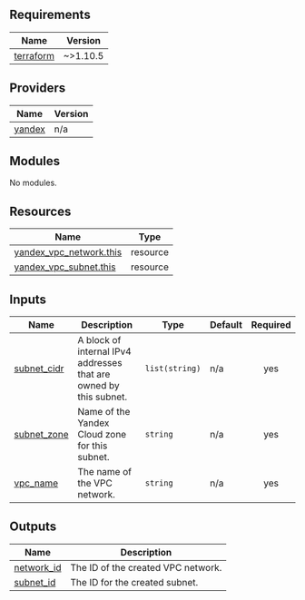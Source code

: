 ## Requirements

| Name | Version |
|------|---------|
| <a name="requirement_terraform"></a> [terraform](#requirement\_terraform) | ~>1.10.5 |

## Providers

| Name | Version |
|------|---------|
| <a name="provider_yandex"></a> [yandex](#provider\_yandex) | n/a |

## Modules

No modules.

## Resources

| Name | Type |
|------|------|
| [yandex_vpc_network.this](https://registry.terraform.io/providers/yandex-cloud/yandex/latest/docs/resources/vpc_network) | resource |
| [yandex_vpc_subnet.this](https://registry.terraform.io/providers/yandex-cloud/yandex/latest/docs/resources/vpc_subnet) | resource |

## Inputs

| Name | Description | Type | Default | Required |
|------|-------------|------|---------|:--------:|
| <a name="input_subnet_cidr"></a> [subnet\_cidr](#input\_subnet\_cidr) | A block of internal IPv4 addresses that are owned by this subnet. | `list(string)` | n/a | yes |
| <a name="input_subnet_zone"></a> [subnet\_zone](#input\_subnet\_zone) | Name of the Yandex Cloud zone for this subnet. | `string` | n/a | yes |
| <a name="input_vpc_name"></a> [vpc\_name](#input\_vpc\_name) | The name of the VPC network. | `string` | n/a | yes |

## Outputs

| Name | Description |
|------|-------------|
| <a name="output_network_id"></a> [network\_id](#output\_network\_id) | The ID of the created VPC network. |
| <a name="output_subnet_id"></a> [subnet\_id](#output\_subnet\_id) | The ID for the created subnet. |
